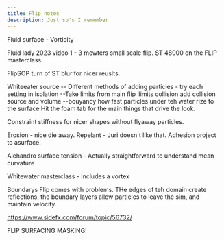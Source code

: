 ```yaml
---
title: Flip notes
description: Just so's I remember
---
```

Fluid surface - Vorticity

Fluid lady 2023 video 1 - 3 mewters small scale flip.
ST 48000 on the FLIP masterclass.

FlipSOP turn of ST blur for nicer reuslts.

Whiteeater source
-- Different methods of adding particles - try each setting in isolation
--Take limits from main flip
llimits collision add collision source and volume
--bouyancy how fast particles under teh water rize to the surface
Hit the foam tab for the main things that drive the look.

Constraint stiffness for nicer shapes without flyaway particles.

Erosion - nice die away.
Repelant - Juri doesn't like that.
Adhesion project to asurface.

Alehandro surface tension - Actually straightforward to understand
mean curvature

Whitewater masterclass - Includes a vortex

Boundarys
Flip comes with problems. THe edges of teh domain create reflections, the boundary layers allow particles to leave the sim, and maintain velocity.

https://www.sidefx.com/forum/topic/56732/

FLIP SURFACING MASKING!